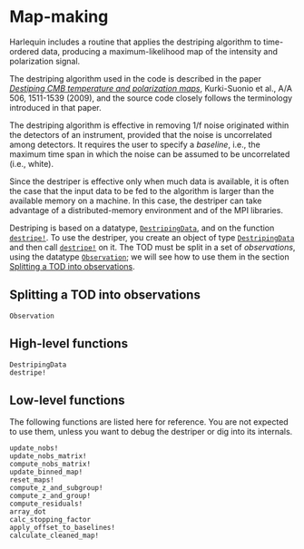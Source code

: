 # Map-making

Harlequin includes a routine that applies the destriping algorithm to
time-ordered data, producing a maximum-likelihood map of the intensity
and polarization signal.

The destriping algorithm used in the code is described in the paper
[*Destiping CMB temperature and polarization
maps*](https://dx.doi.org/10.1051/0004-6361/200912361), Kurki-Suonio
et al., A/A 506, 1511-1539 (2009), and the source code closely follows
the terminology introduced in that paper.

The destriping algorithm is effective in removing 1/f noise originated
within the detectors of an instrument, provided that the noise is
uncorrelated among detectors. It requires the user to specify a
*baseline*, i.e., the maximum time span in which the noise can be
assumed to be uncorrelated (i.e., white).

Since the destriper is effective only when much data is available, it
is often the case that the input data to be fed to the algorithm is
larger than the available memory on a machine. In this case, the
destriper can take advantage of a distributed-memory environment and
of the MPI libraries.

Destriping is based on a datatype, [`DestripingData`](@ref), and on
the function [`destripe!`](@ref). To use the destriper, you create an
object of type [`DestripingData`](@ref) and then call
[`destripe!`](@ref) on it. The TOD must be split in a set of
*observations*, using the datatype [`Observation`](@ref); we will see
how to use them in the section [Splitting a TOD into
observations](@ref).

## Splitting a TOD into observations

```@docs
Observation
```

## High-level functions

```@docs
DestripingData
destripe!
```

## Low-level functions

The following functions are listed here for reference. You are not
expected to use them, unless you want to debug the destriper or dig
into its internals.

```@docs
update_nobs!
update_nobs_matrix!
compute_nobs_matrix!
update_binned_map!
reset_maps!
compute_z_and_subgroup!
compute_z_and_group!
compute_residuals!
array_dot
calc_stopping_factor
apply_offset_to_baselines!
calculate_cleaned_map!
```
